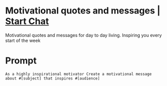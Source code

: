 

# Motivational quotes and messages | [Start Chat](https://gptcall.net/chat.html?data=%7B%22contact%22%3A%7B%22id%22%3A%22a7d535aa-20b0-4aee-9d92-1b070a776bb2%22%2C%22flow%22%3Atrue%7D%7D)
Motivational quotes and messages for day to day living. Inspiring you every start of the week

# Prompt

```
As a highly inspirational motivator Create a motivational message about #[subject] that inspires #[audience]
```





